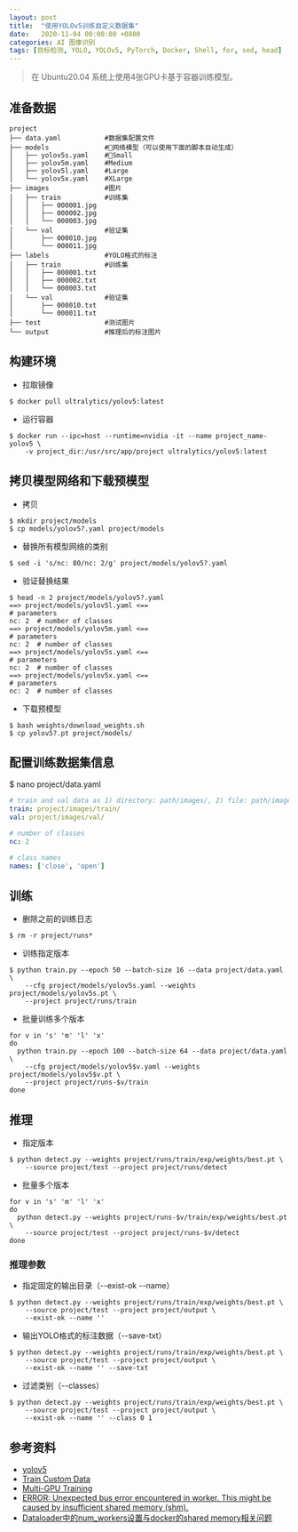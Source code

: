 ```yaml
---
layout: post
title:  "使用YOLOv5训练自定义数据集"
date:   2020-11-04 00:00:00 +0800
categories: AI 图像识别
tags: [目标检测, YOLO, YOLOv5, PyTorch, Docker, Shell, for, sed, head]
---
```


> 在 Ubuntu20.04 系统上使用4张GPU卡基于容器训练模型。

## 准备数据
```shell
project
├── data.yaml           #数据集配置文件
├── models              #网络模型（可以使用下面的脚本自动生成）
│   ├── yolov5s.yaml    #Small
│   ├── yolov5m.yaml    #Medium
│   ├── yolov5l.yaml    #Large
│   └── yolov5x.yaml    #XLarge
├── images              #图片
│   ├── train           #训练集
│   │   ├── 000001.jpg
│   │   ├── 000002.jpg
│   │   └── 000003.jpg
│   └── val             #验证集
│       ├── 000010.jpg
│       └── 000011.jpg
├── labels              #YOLO格式的标注
│   ├── train           #训练集
│   │   ├── 000001.txt
│   │   ├── 000002.txt
│   │   └── 000003.txt
│   └── val             #验证集
│       ├── 000010.txt
│       └── 000011.txt
├── test                #测试图片
└── output              #推理后的标注图片
```

## 构建环境
* 拉取镜像
```shell
$ docker pull ultralytics/yolov5:latest
```

* 运行容器
```shell
$ docker run --ipc=host --runtime=nvidia -it --name project_name-yolov5 \
    -v project_dir:/usr/src/app/project ultralytics/yolov5:latest
```

## 拷贝模型网络和下载预模型
* 拷贝
```shell
$ mkdir project/models
$ cp models/yolov5?.yaml project/models
```

* 替换所有模型网络的类别
```shell
$ sed -i 's/nc: 80/nc: 2/g' project/models/yolov5?.yaml
```

* 验证替换结果
```shell
$ head -n 2 project/models/yolov5?.yaml
==> project/models/yolov5l.yaml <==
# parameters
nc: 2  # number of classes
==> project/models/yolov5m.yaml <==
# parameters
nc: 2  # number of classes
==> project/models/yolov5s.yaml <==
# parameters
nc: 2  # number of classes
==> project/models/yolov5x.yaml <==
# parameters
nc: 2  # number of classes
```

* 下载预模型
```shell
$ bash weights/download_weights.sh
$ cp yolov5?.pt project/models/
```

## 配置训练数据集信息
$ nano project/data.yaml

```yaml
# train and val data as 1) directory: path/images/, 2) file: path/images.txt, or 3) list: [path1/images/, path2/images/]
train: project/images/train/
val: project/images/val/

# number of classes
nc: 2

# class names
names: ['close', 'open']
```

## 训练
* 删除之前的训练日志
```shell
$ rm -r project/runs*
```

* 训练指定版本
```shell
$ python train.py --epoch 50 --batch-size 16 --data project/data.yaml \
    --cfg project/models/yolov5s.yaml --weights project/models/yolov5s.pt \
    --project project/runs/train
```

* 批量训练多个版本
```shell
for v in 's' 'm' 'l' 'x'
do
  python train.py --epoch 100 --batch-size 64 --data project/data.yaml \
    --cfg project/models/yolov5$v.yaml --weights project/models/yolov5$v.pt \
    --project project/runs-$v/train
done
```

## 推理
* 指定版本
```shell
$ python detect.py --weights project/runs/train/exp/weights/best.pt \
    --source project/test --project project/runs/detect
```

* 批量多个版本
```shell
for v in 's' 'm' 'l' 'x'
do
  python detect.py --weights project/runs-$v/train/exp/weights/best.pt \
    --source project/test --project project/runs-$v/detect
done
```

### 推理参数
* 指定固定的输出目录（--exist-ok --name）
```shell
$ python detect.py --weights project/runs/train/exp/weights/best.pt \
    --source project/test --project project/output \
    --exist-ok --name ''
```

* 输出YOLO格式的标注数据（--save-txt）
```shell
$ python detect.py --weights project/runs/train/exp/weights/best.pt \
    --source project/test --project project/output \
    --exist-ok --name '' --save-txt
```

* 过滤类别（--classes）
```shell
$ python detect.py --weights project/runs/train/exp/weights/best.pt \
    --source project/test --project project/output \
    --exist-ok --name '' --class 0 1
```

## 参考资料
* [yolov5](https://github.com/ultralytics/yolov5)
* [Train Custom Data](https://github.com/ultralytics/yolov5/wiki/Train-Custom-Data)
* [Multi-GPU Training](https://github.com/ultralytics/yolov5/issues/475)
* [ERROR: Unexpected bus error encountered in worker. This might be caused by insufficient shared memory (shm).](https://github.com/ultralytics/yolov3/issues/283)
* [Dataloader中的num_workers设置与docker的shared memory相关问题](https://zhuanlan.zhihu.com/p/143914966)
